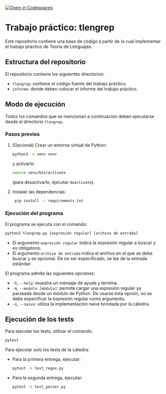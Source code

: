 [![Open in Codespaces](https://classroom.github.com/assets/launch-codespace-7f7980b617ed060a017424585567c406b6ee15c891e84e1186181d67ecf80aa0.svg)](https://classroom.github.com/open-in-codespaces?assignment_repo_id=12029111)
# Trabajo práctico: tlengrep

Este repositorio contiene una base de código a partir de la cual implementar
el trabajo práctico de Teoría de Lenguajes.

## Estructura del repositorio

El repositorio contiene los siguientes directorios:
- `tlengrep`: contiene el código fuente del trabajo práctico.
- `informe`: donde deben colocar el informe del trabajo práctico.

## Modo de ejecución

Todos los comandos que se mencionan a continuación deben ejecutarse desde el
directorio `tlengrep`.

### Pasos previos

1. (Opcional) Crear un entorno virtual de Python:
   ```bash
   python3 -m venv venv
   ```
   y activarlo:
   ```bash
   source venv/bin/activate
   ```
   (para desactivarlo, ejecutar `deactivate`).

2. Instalar las dependencias:
   ```bash
    pip install -r requirements.txt
    ```

### Ejecución del programa
El programa se ejecuta con el comando:
```bash
python3 tlengrep.py [expresión regular] [archivo de entrada]
```

- El argumento `expresión regular` indica la expresión regular a buscar y es
  obligatorio.
- El argumento `archivo de entrada` indica el archivo en el que se debe buscar
  y es opcional. De no ser especificado, se lee de la entrada estándar.

El programa admite las siguientes opciones:
- `-h`, `--help`: muestra un mensaje de ayuda y termina.
- `-m`, `--module [módulo]`: permite cargar una expresión regular ya parseada
  desde un módulo de Python. De usarse esta opción, no se debe especificar
  la expresión regular como argumento.
- `-n`, `--naive`: utiliza la implementación naive brindada por la cátedra.

## Ejecución de los tests
Para ejecutar los tests, utilizar el comando:
```bash
pytest
```

Para ejecutar solo los tests de la cátedra:
- Para la primera entrega, ejecutar:
  ```bash
  pytest -k test_regex.py
  ```
- Para la segunda entrega, ejecutar:
  ```bash
  pytest -k test_parser.py
  ```

